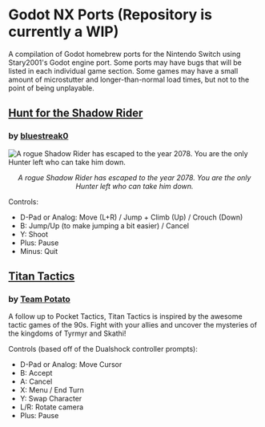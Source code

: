 # Godot NX Ports (Repository is currently a WIP)
A compilation of Godot homebrew ports for the Nintendo Switch using Stary2001's Godot engine port. Some ports may have bugs that will be listed in each individual game section. Some games may have a small amount of microstutter and longer-than-normal load times, but not to the point of being unplayable. 

## [Hunt for the Shadow Rider](https://github.com/faithvoid/GodotNXPorts/releases/tag/HuntForTheShadowRider) 
### by [bluestreak0](https://bluestreak0.itch.io/) 

![A rogue Shadow Rider has escaped to the year 2078. You are the only Hunter left who can take him down.](https://img.itch.zone/aW1hZ2UvNDkxMDQ0LzI1MzgyODEucG5n/original/65Q4iQ.png)
*<p align="center">A rogue Shadow Rider has escaped to the year 2078. You are the only Hunter left who can take him down.*

Controls:
- D-Pad or Analog: Move (L+R) / Jump + Climb (Up) / Crouch (Down)
- B: Jump/Up (to make jumping a bit easier) / Cancel
- Y: Shoot
- Plus: Pause
- Minus: Quit
</p>

## [Titan Tactics](https://github.com/faithvoid/GodotNXPorts/releases/tag/TitanTactics)
### by [Team Potato](https://team-potato.itch.io/) 
A follow up to Pocket Tactics, Titan Tactics is inspired by the awesome tactic games of the 90s. Fight with your allies and uncover the mysteries of the kingdoms of Tyrmyr and Skathi!

Controls (based off of the Dualshock controller prompts):
- D-Pad or Analog: Move Cursor
- B: Accept
- A: Cancel
- X: Menu / End Turn
- Y: Swap Character
- L/R: Rotate camera
- Plus: Pause
